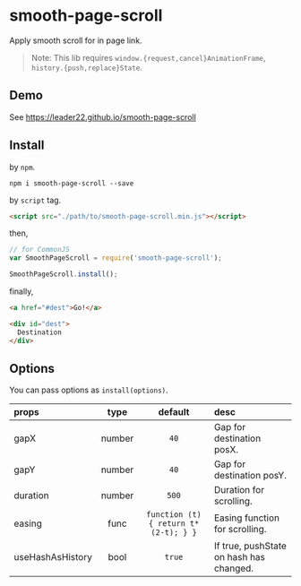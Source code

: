 # smooth-page-scroll

Apply smooth scroll for in page link.

> Note:
> This lib requires `window.{request,cancel}AnimationFrame`, `history.{push,replace}State`.

## Demo

See https://leader22.github.io/smooth-page-scroll

## Install

by `npm`.

```
npm i smooth-page-scroll --save
```

by `script` tag.

```html
<script src="./path/to/smooth-page-scroll.min.js"></script>
```

then,

```js
// for CommonJS
var SmoothPageScroll = require('smooth-page-scroll');

SmoothPageScroll.install();
```

finally,

```html
<a href="#dest">Go!</a>

<div id="dest">
  Destination
</div>
```

## Options

You can pass options as `install(options)`.

props | type | default | desc
:---- | :--: | :-----: | :---
gapX | number | `40` | Gap for destination posX.
gapY | number | `40` | Gap for destination posY.
duration | number | `500` | Duration for scrolling.
easing | func | `function (t) { return t*(2-t); } }` | Easing function for scrolling.
useHashAsHistory | bool | `true` | If true, pushState on hash has changed.
